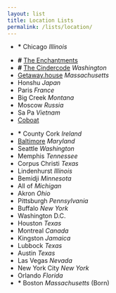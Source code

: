 ```yaml
---
layout: list
title: Location Lists
permalink: /lists/location/
---
```


- __*__ Chicago _Illinois_

<!--two items:-->

- __#__ [The Enchantments](http://enchantments.guide)
- __#__ [The Cindercode](http://thecindercone.com) _Washington_
- [Getaway.house](http://getaway.house) _Massachusetts_
- Honshu _Japan_
- Paris _France_
- Big Creek _Montana_
- Moscow _Russia_
- Sa Pa _Vietnam_
- [Coboat](https://startupretreats.com/coboat)

<!--two items:-->

- __*__ County Cork _Ireland_
- [Baltimore](https://vimeo.com/37561245) _Maryland_
- Seattle _Washington_
- Memphis _Tennessee_
- Corpus Christi _Texas_
- Lindenhurst _Illinois_
- Bemidji _Minnesota_
- All of _Michigan_
- Akron _Ohio_
- Pittsburgh _Pennsylvania_
- Buffalo _New York_
- Washington D.C.
- Houston _Texas_
- Montreal _Canada_
- Kingston _Jamaica_
- Lubbock _Texas_
- Austin _Texas_
- Las Vegas _Nevada_
- New York City _New York_
- Orlando _Florida_
- __*__ Boston _Massachusetts_ (Born)
